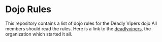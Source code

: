 Dojo Rules
==========

This repository contains a list of dojo rules for the Deadly Vipers dojo
All members should read the rules.
Here is a link to the [deadlyvipers](https://github.com/deadlyvipers), the
organization which started it all.


